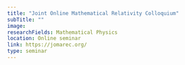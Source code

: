 ```yaml
---
title: "Joint Online Mathematical Relativity Colloquium"
subTitle: ""
image:
researchFields: Mathematical Physics
location: Online seminar
link: https://jomarec.org/
type: seminar
---
```

